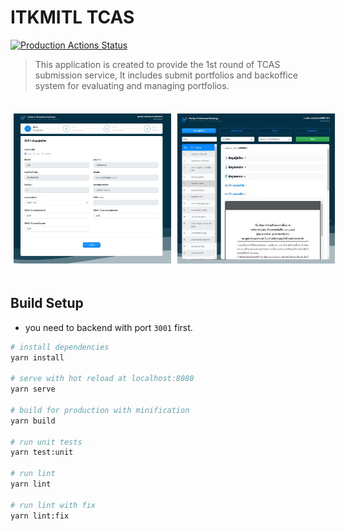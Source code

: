 # ITKMITL TCAS
[![Production Actions Status](https://github.com/itkmitl-tcas/itkmitl-tcas/workflows/production-workflow/badge.svg)](https://github.com/itkmitl-tcas/itkmitl-tcas/actions)

> This application is created to provide the 1st round of TCAS submission service, It includes submit portfolios and backoffice system for evaluating and managing portfolios.

<br/>
<div style="width: 100%; display: flex; justify-content: space-around">
  <img src="images/student-preview.jpg?raw=1" style="width: 50%; padding: 5px"/>
  <img src="images/teacher-preview.jpg?raw=1" style="width: 50%; padding: 5px"/>
</div>
<br>

## Build Setup
* you need to backend with port `3001` first.

``` bash
# install dependencies
yarn install

# serve with hot reload at localhost:8080
yarn serve

# build for production with minification
yarn build

# run unit tests
yarn test:unit

# run lint
yarn lint

# run lint with fix
yarn lint:fix
```